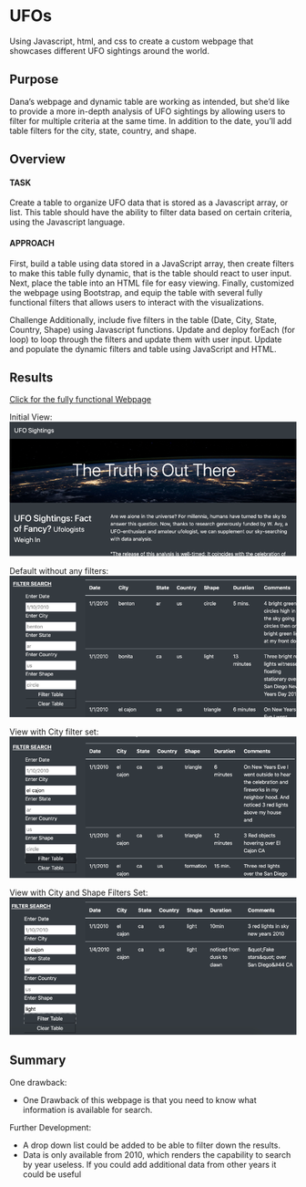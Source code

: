 # UFOs
Using Javascript, html, and css to create a custom webpage that showcases different UFO sightings around the world.

## Purpose
Dana’s webpage and dynamic table are working as intended, but she’d like to provide a more in-depth analysis of UFO sightings by allowing users to filter for multiple criteria at the same time. In addition to the date, you’ll add table filters for the city, state, country, and shape.

## Overview

#### TASK

Create a table to organize UFO data that is stored as a Javascript array, or list. This table should have the ability to filter data based on certain criteria, using the Javascript language.

#### APPROACH

First, build a table using data stored in a JavaScript array, then create filters to make this table fully dynamic, that is the table should react to user input. Next, place the table into an HTML file for easy viewing. Finally, customized the webpage using Bootstrap, and equip the table with several fully functional filters that allows users to interact with the visualizations.

Challenge Additionally, include five filters in the table (Date, City, State, Country, Shape) using Javascript functions. Update and deploy forEach (for loop) to loop through the filters and update them with user input. Update and populate the dynamic filters and table using JavaScript and HTML.

## Results

[Click for the fully functional Webpage](index.html)

Initial View:
![Initial View](https://github.com/lindsayrosenthal/UFOs/blob/main/ReadMe%20Resources/Completed_webpage.png)

Default without any filters:
![Unfiltered](https://github.com/lindsayrosenthal/UFOs/blob/main/ReadMe%20Resources/unfiltered_webpage.png)

View with City filter set:
![City Filtered](https://github.com/lindsayrosenthal/UFOs/blob/main/ReadMe%20Resources/city_filtered_webpage.png)

View with City and Shape Filters Set:
![Multiple Filters](https://github.com/lindsayrosenthal/UFOs/blob/main/ReadMe%20Resources/city_and_shape_filtered_webpage.png)


## Summary
One drawback:
- One Drawback of this webpage is that you need to know what information is available for search.

Further Development:
- A drop down list could be added to be able to filter down the results.
- Data is only available from 2010, which renders the capability to search by year useless. If you could add additional data from other years it could be useful




